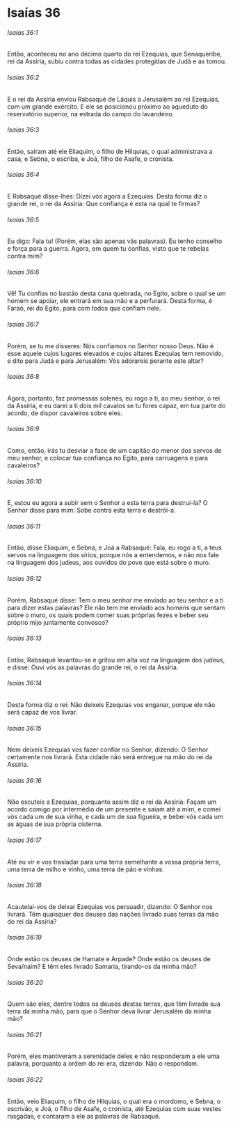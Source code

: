 # Isaías 36

###### Isaías 36:1

Então, aconteceu no ano décimo quarto do rei Ezequias, que Senaqueribe, rei da Assíria, subiu contra todas as cidades protegidas de Judá e as tomou.

###### Isaías 36:2

E o rei da Assíria enviou Rabsaqué de Láquis a Jerusalém ao rei Ezequias, com um grande exército. E ele se posicionou próximo ao aqueduto do reservatório superior, na estrada do campo do lavandeiro.

###### Isaías 36:3

Então, saíram até ele Eliaquim, o filho de Hilquias, o qual administrava a casa, e Sebna, o escriba, e Joá, filho de Asafe, o cronista.

###### Isaías 36:4

E Rabsaqué disse-lhes: Dizei vós agora a Ezequias. Desta forma diz o grande rei, o rei da Assíria: Que confiança é esta na qual te firmas?

###### Isaías 36:5

Eu digo: Fala tu! (Porém, elas são apenas vãs palavras). Eu tenho conselho e força para a guerra. Agora, em quem tu confias, visto que te rebelas contra mim?

###### Isaías 36:6

Vê! Tu confias no bastão desta cana quebrada, no Egito, sobre o qual se um homem se apoiar, ele entrará em sua mão e a perfurará. Desta forma, é Faraó, rei do Egito, para com todos que confiam nele.

###### Isaías 36:7

Porém, se tu me disseres: Nós confiamos no Senhor nosso Deus. Não é esse aquele cujos lugares elevados e cujos altares Ezequias tem removido, e dito para Judá e para Jerusalém: Vós adorareis perante este altar?

###### Isaías 36:8

Agora, portanto, faz promessas solenes, eu rogo a ti, ao meu senhor, o rei da Assíria, e eu darei a ti dois mil cavalos se tu fores capaz, em tua parte do acordo, de dispor cavaleiros sobre eles.

###### Isaías 36:9

Como, então, irás tu desviar a face de um capitão do menor dos servos de meu senhor, e colocar tua confiança no Egito, para carruagens e para cavaleiros?

###### Isaías 36:10

E, estou eu agora a subir sem o Senhor a esta terra para destruí-la? O Senhor disse para mim: Sobe contra esta terra e destrói-a.

###### Isaías 36:11

Então, disse Eliaquim, e Sebna, e Joá a Rabsaqué: Fala, eu rogo a ti, a teus servos na linguagem dos sírios, porque nós a entendemos, e não nos fale na linguagem dos judeus, aos ouvidos do povo que está sobre o muro.

###### Isaías 36:12

Porém, Rabsaqué disse: Tem o meu senhor me enviado ao teu senhor e a ti para dizer estas palavras? Ele não tem me enviado aos homens que sentam sobre o muro, os quais podem comer suas próprias fezes e beber seu próprio mijo juntamente convosco?

###### Isaías 36:13

Então, Rabsaqué levantou-se e gritou em alta voz na linguagem dos judeus, e disse: Ouvi vós as palavras do grande rei, o rei da Assíria.

###### Isaías 36:14

Desta forma diz o rei: Não deixeis Ezequias vos enganar, porque ele não será capaz de vos livrar.

###### Isaías 36:15

Nem deixeis Ezequias vos fazer confiar no Senhor, dizendo: O Senhor certamente nos livrará. Esta cidade não será entregue na mão do rei da Assíria.

###### Isaías 36:16

Não escuteis a Ezequias, porquanto assim diz o rei da Assíria: Façam um acordo comigo por intermédio de um presente e saiam até a mim, e comei vós cada um de sua vinha, e cada um de sua figueira, e bebei vós cada um as águas de sua própria cisterna.

###### Isaías 36:17

Até eu vir e vos trasladar para uma terra semelhante a vossa própria terra, uma terra de milho e vinho, uma terra de pão e vinhas.

###### Isaías 36:18

Acautelai-vos de deixar Ezequias vos persuadir, dizendo: O Senhor nos livrará. Têm quaisquer dos deuses das nações livrado suas terras da mão do rei da Assíria?

###### Isaías 36:19

Onde estão os deuses de Hamate e Arpade? Onde estão os deuses de Seva/naim? E têm eles livrado Samaria, tirando-os da minha mão?

###### Isaías 36:20

Quem são eles, dentre todos os deuses destas terras, que têm livrado sua terra da minha mão, para que o Senhor deva livrar Jerusalém da minha mão?

###### Isaías 36:21

Porém, eles mantiveram a serenidade deles e não responderam a ele uma palavra, porquanto a ordem do rei era, dizendo: Não o respondam.

###### Isaías 36:22

Então, veio Eliaquim, o filho de Hilquias, o qual era o mordomo, e Sebna, o escrivão, e Joá, o filho de Asafe, o cronista, até Ezequias com suas vestes rasgadas, e contaram a ele as palavras de Rabsaqué.

